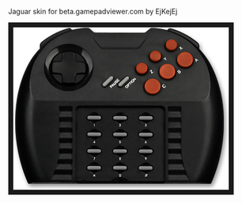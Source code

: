 <p align="left">
Jaguar skin for beta.gamepadviewer.com by EjKejEj
</p>
<p align="left">
<img src="https://github.com/EjKejEj/Gamepad-Viewer-skins/blob/main/Jaguar/jaguar.png" width="436" height="329" border="10"/>
</p>

